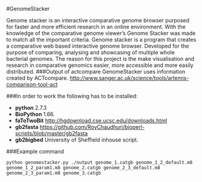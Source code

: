#GenomeStacker

Genome stacker is an interactive comparative genome browser purposed for faster and more efficient research in an online environment. 
With the knowledge of the comparative genome viewer’s Genome Stacker was made to match all the important criteria. Genome stacker is 
a program that creates a comparative web based interactive genome browser. Developed for the purpose of comparing, 
analysing and showcasing of multiple whole bacterial genomes. The reason for this project is the make visualisation and research in 
comparative genomics easier, more accessible and more easily distributed.
###Output of actcompare
GenomeStacker uses information created by ACTcompare. http://www.sanger.ac.uk/science/tools/artemis-comparison-tool-act

###In order to work the following has to be installed:
- <b>python</b>      2.7.3 <br>
- <b>BioPython</b>   1.66. <br>
- <b>faToTwoBit</b>  http://hgdownload.cse.ucsc.edu/downloads.html<br>
- <b>gb2fasta</b>    https://github.com/RoyChaudhuri/bioperl-scripts/blob/master/gb2fasta<br>
- <b>gb2bigbed</b>   University of Sheffield inhouse script.<br>

###Example command
```
python genomestacker.py ./output genome_1.catgb genome_1_2_default.m8 genome_1_2_param1.m8 genome_2.catgb genome_2_3_default.m8 genome_2_3_param1.m8 genome_3.catgb
```
